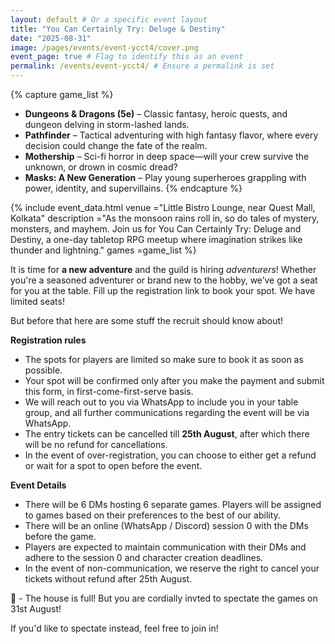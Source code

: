 ```yaml
---
layout: default # Or a specific event layout
title: "You Can Certainly Try: Deluge & Destiny"
date: "2025-08-31"
image: /pages/events/event-ycct4/cover.png
event_page: true # Flag to identify this as an event
permalink: /events/event-ycct4/ # Ensure a permalink is set
---
```

<style>
    .form-link a {
    color: #4a4552;
    font-weight: bold;
    text-decoration: none;
    border-bottom: 1px solid #978da5;
    padding-bottom: 1px;
}
    .form-link a:hover {
        border-bottom-color: #000000;
    }
</style>


{% capture game_list %}
- **Dungeons & Dragons (5e)** – Classic fantasy, heroic quests, and dungeon delving in storm-lashed lands.
- **Pathfinder** – Tactical adventuring with high fantasy flavor, where every decision could change the fate of the realm.
- **Mothership** – Sci-fi horror in deep space—will your crew survive the unknown, or drown in cosmic dread?
- **Masks: A New Generation** – Play young superheroes grappling with power, identity, and supervillains.
{% endcapture %}

{% include event_data.html
    venue       ="Little Bistro Lounge, near Quest Mall, Kolkata"
    description ="As the monsoon rains roll in, so do tales of mystery, monsters, and mayhem. Join us for You Can Certainly Try: Deluge and Destiny, a one-day tabletop RPG meetup where imagination strikes like thunder and lightning."
    games       =game_list
%}

It is time for **a new adventure** and the guild is hiring _adventurers_!
Whether you're a seasoned adventurer or brand new to the hobby, we’ve got a seat for you at the table. Fill up the registration link to book your spot. We have limited seats!

But before that here are some stuff the recruit should know about!

**Registration rules**
- The spots for players are limited so make sure to book it as soon as possible.
- Your spot will be confirmed only after you make the payment and submit this form, in first-come-first-serve basis.
- We will reach out to you via WhatsApp to include you in your table group, and all further communications regarding the event will be via WhatsApp.
- The entry tickets can be cancelled till **25th August**, after which there will be no refund for cancellations.
- In the event of over-registration, you can choose to either get a refund or wait for a spot to open before the event.

**Event Details**
- There will be 6 DMs hosting 6 separate games. Players will be assigned to games based on their preferences to the best of our ability.
- There will be an online (WhatsApp / Discord) session 0 with the DMs before the game.
- Players are expected to maintain communication with their DMs and adhere to the session 0 and character creation deadlines.
- In the event of non-communication, we reserve the right to cancel your tickets without refund after 25th August.

<div class="form-link" markdown="1">
📝 - The house is full! But you are cordially invted to spectate the games on 31st August!
</div>

If you'd like to spectate instead, feel free to join in!


<!-- <div style="column-width: 350px; column-gap: 10px; column-fill: balance;">
{% include instagram.html url="" %}
{% include instagram.html url="" %}
{% include instagram.html url="" %}
</div>
<script src="//www.instagram.com/embed.js"></script> -->
